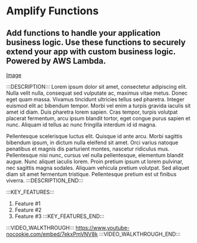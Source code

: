 # Amplify Functions

## Add functions to handle your application business logic. Use these functions to securely extend your app with custom business logic. Powered by AWS Lambda.

[Image](https://raw.githubusercontent.com/aws-amplify/amplify-adminui/feat/sandbox-v2/markdown/categories/functions/img.png)

:::DESCRIPTION:::
Lorem ipsum dolor sit amet, consectetur adipiscing elit. Nulla velit nulla, consequat sed vulputate ac, maximus vitae metus. Donec eget quam massa. Vivamus tincidunt ultricies tellus sed pharetra. Integer euismod elit ac bibendum tempor. Morbi vel enim a turpis gravida iaculis sit amet id diam. Duis pharetra lorem sapien. Cras tempor, turpis volutpat placerat fermentum, arcu ipsum blandit tortor, eget congue purus sapien et nunc. Aliquam id tellus ac nunc fringilla interdum id id magna.

Pellentesque scelerisque luctus elit. Quisque id ante arcu. Morbi sagittis bibendum ipsum, in dictum nulla eleifend sit amet. Orci varius natoque penatibus et magnis dis parturient montes, nascetur ridiculus mus. Pellentesque nisi nunc, cursus vel nulla pellentesque, elementum blandit augue. Nunc aliquet iaculis lorem. Proin pretium ipsum ut lorem pulvinar, nec sagittis magna sodales. Aliquam vehicula pretium volutpat. Sed aliquet diam sit amet fermentum tristique. Pellentesque pretium est ut finibus viverra.
:::DESCRIPTION_END:::


:::KEY_FEATURES:::
1. Feature #1
2. Feature #2
3. Feature #3
:::KEY_FEATURES_END:::

:::VIDEO_WALKTHROUGH:::
https://www.youtube-nocookie.com/embed/7ekxPmVNV8k
:::VIDEO_WALKTHROUGH_END:::